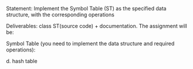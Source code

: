 Statement: Implement the Symbol Table (ST) as the specified data structure, with the corresponding operations

Deliverables: class ST(source code) + documentation.
The assignment will be:

Symbol Table (you need to implement the data structure and required operations):

d. hash table
